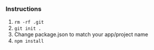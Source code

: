 ### Instructions

1. `rm -rf .git`
2. `git init .`
3. Change package.json to match your app/project name
4. `npm install`


